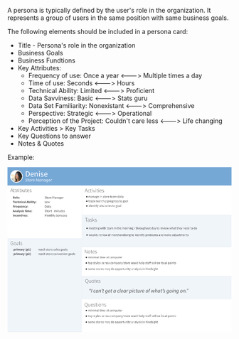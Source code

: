 A persona is typically defined by the user's role in the organization. It represents a group of users in the same position with same business goals.

The following elements should be included in a persona card:

* Title - Persona's role in the organization
* Business Goals
* Business Fundtions
* Key Attributes:
  * Frequency of use:                 Once a year <---> Multiple times a day
  * Time of use:                          Seconds <---> Hours
  * Technical Ability:                    Limited <---> Proficient
  * Data Savviness:                         Basic <---> Stats guru
  * Data Set Familiarity:             Nonexistant <---> Comprehensive
  * Perspective:                        Strategic <---> Operational
  * Perception of the Project: Couldn't care less <---> Life changing
* Key Activities > Key Tasks
* Key Questions to answer
* Notes & Quotes

Example:

 ![Persona Large Example](/images/Persona-Large.png?raw=true "Persona Example")
